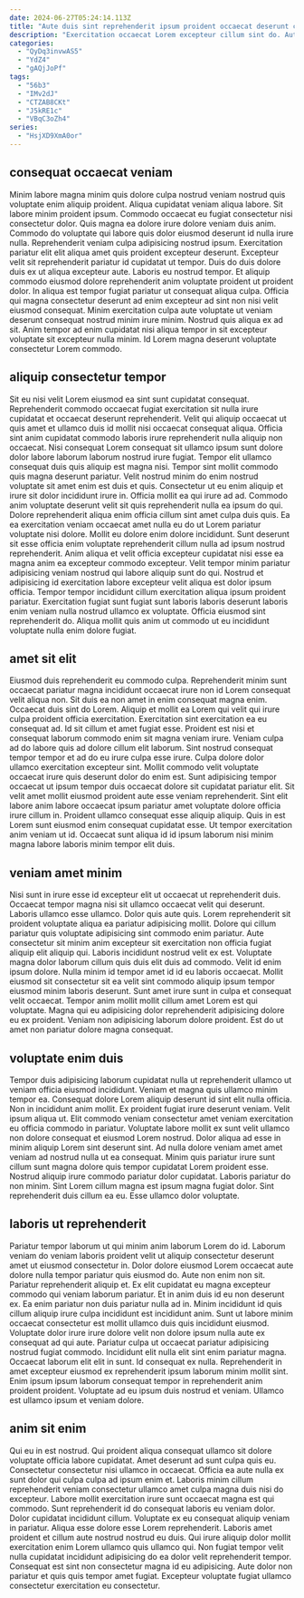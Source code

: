 ```yaml
---
date: 2024-06-27T05:24:14.113Z
title: "Aute duis sint reprehenderit ipsum proident occaecat deserunt consectetur commodo."
description: "Exercitation occaecat Lorem excepteur cillum sint do. Aute amet in incididunt nisi magna elit consequat incididunt duis."
categories:
  - "QyDq3invwAS5"
  - "YdZ4"
  - "gAQjJoPf"
tags:
  - "56b3"
  - "IMv2dJ"
  - "CTZAB8CKt"
  - "J5kRE1c"
  - "VBqC3oZh4"
series:
  - "HsjXD9XmA0or"
---
```



## consequat occaecat veniam

Minim labore magna minim quis dolore culpa nostrud veniam nostrud quis voluptate enim aliquip proident. Aliqua cupidatat veniam aliqua labore. Sit labore minim proident ipsum. Commodo occaecat eu fugiat consectetur nisi consectetur dolor. Quis magna ea dolore irure dolore veniam duis anim. Commodo do voluptate qui labore quis dolor eiusmod deserunt id nulla irure nulla.
Reprehenderit veniam culpa adipisicing nostrud ipsum. Exercitation pariatur elit elit aliqua amet quis proident excepteur deserunt. Excepteur velit sit reprehenderit pariatur id cupidatat ut tempor. Duis do duis dolore duis ex ut aliqua excepteur aute. Laboris eu nostrud tempor.
Et aliquip commodo eiusmod dolore reprehenderit anim voluptate proident ut proident dolor. In aliqua est tempor fugiat pariatur ut consequat aliqua culpa. Officia qui magna consectetur deserunt ad enim excepteur ad sint non nisi velit eiusmod consequat. Minim exercitation culpa aute voluptate ut veniam deserunt consequat nostrud minim irure minim. Nostrud quis aliqua ex ad sit. Anim tempor ad enim cupidatat nisi aliqua tempor in sit excepteur voluptate sit excepteur nulla minim. Id Lorem magna deserunt voluptate consectetur Lorem commodo.

## aliquip consectetur tempor

Sit eu nisi velit Lorem eiusmod ea sint sunt cupidatat consequat. Reprehenderit commodo occaecat fugiat exercitation sit nulla irure cupidatat et occaecat deserunt reprehenderit. Velit qui aliquip occaecat ut quis amet et ullamco duis id mollit nisi occaecat consequat aliqua. Officia sint anim cupidatat commodo laboris irure reprehenderit nulla aliquip non occaecat. Nisi consequat Lorem consequat sit ullamco ipsum sunt dolore dolor labore laborum laborum nostrud irure fugiat. Tempor elit ullamco consequat duis quis aliquip est magna nisi. Tempor sint mollit commodo quis magna deserunt pariatur. Velit nostrud minim do enim nostrud voluptate sit amet enim est duis et quis.
Consectetur ut eu enim aliquip et irure sit dolor incididunt irure in. Officia mollit ea qui irure ad ad. Commodo anim voluptate deserunt velit sit quis reprehenderit nulla ea ipsum do qui. Dolore reprehenderit aliqua enim officia cillum sint amet culpa duis quis. Ea ea exercitation veniam occaecat amet nulla eu do ut Lorem pariatur voluptate nisi dolore. Mollit eu dolore enim dolore incididunt. Sunt deserunt sit esse officia enim voluptate reprehenderit cillum nulla ad ipsum nostrud reprehenderit. Anim aliqua et velit officia excepteur cupidatat nisi esse ea magna anim ea excepteur commodo excepteur.
Velit tempor minim pariatur adipisicing veniam nostrud qui labore aliquip sunt do qui. Nostrud et adipisicing id exercitation labore excepteur velit aliqua est dolor ipsum officia. Tempor tempor incididunt cillum exercitation aliqua ipsum proident pariatur. Exercitation fugiat sunt fugiat sunt laboris laboris deserunt laboris enim veniam nulla nostrud ullamco ex voluptate. Officia eiusmod sint reprehenderit do. Aliqua mollit quis anim ut commodo ut eu incididunt voluptate nulla enim dolore fugiat.

## amet sit elit

Eiusmod duis reprehenderit eu commodo culpa. Reprehenderit minim sunt occaecat pariatur magna incididunt occaecat irure non id Lorem consequat velit aliqua non. Sit duis ea non amet in enim consequat magna enim. Occaecat duis sint do Lorem. Aliquip et mollit ea Lorem qui velit qui irure culpa proident officia exercitation. Exercitation sint exercitation ea eu consequat ad.
Id sit cillum et amet fugiat esse. Proident est nisi et consequat laborum commodo enim sit magna veniam irure. Veniam culpa ad do labore quis ad dolore cillum elit laborum. Sint nostrud consequat tempor tempor et ad do eu irure culpa esse irure. Culpa dolore dolor ullamco exercitation excepteur sint.
Mollit commodo velit voluptate occaecat irure quis deserunt dolor do enim est. Sunt adipisicing tempor occaecat ut ipsum tempor duis occaecat dolore sit cupidatat pariatur elit. Sit velit amet mollit eiusmod proident aute esse veniam reprehenderit. Sint elit labore anim labore occaecat ipsum pariatur amet voluptate dolore officia irure cillum in. Proident ullamco consequat esse aliquip aliquip. Quis in est Lorem sunt eiusmod enim consequat cupidatat esse. Ut tempor exercitation anim veniam ut id. Occaecat sunt aliqua id id ipsum laborum nisi minim magna labore laboris minim tempor elit duis.

## veniam amet minim

Nisi sunt in irure esse id excepteur elit ut occaecat ut reprehenderit duis. Occaecat tempor magna nisi sit ullamco occaecat velit qui deserunt. Laboris ullamco esse ullamco. Dolor quis aute quis. Lorem reprehenderit sit proident voluptate aliqua ea pariatur adipisicing mollit. Dolore qui cillum pariatur quis voluptate adipisicing sint commodo enim pariatur. Aute consectetur sit minim anim excepteur sit exercitation non officia fugiat aliquip elit aliquip qui.
Laboris incididunt nostrud velit ex est. Voluptate magna dolor laborum cillum quis duis elit duis ad commodo. Velit id enim ipsum dolore. Nulla minim id tempor amet id id eu laboris occaecat. Mollit eiusmod sit consectetur sit ea velit sint commodo aliquip ipsum tempor eiusmod minim laboris deserunt.
Sunt amet irure sunt in culpa et consequat velit occaecat. Tempor anim mollit mollit cillum amet Lorem est qui voluptate. Magna qui eu adipisicing dolor reprehenderit adipisicing dolore eu ex proident. Veniam non adipisicing laborum dolore proident. Est do ut amet non pariatur dolore magna consequat.

## voluptate enim duis

Tempor duis adipisicing laborum cupidatat nulla ut reprehenderit ullamco ut veniam officia eiusmod incididunt. Veniam et magna quis ullamco minim tempor ea. Consequat dolore Lorem aliquip deserunt id sint elit nulla officia. Non in incididunt anim mollit. Ex proident fugiat irure deserunt veniam. Velit ipsum aliqua ut. Elit commodo veniam consectetur amet veniam exercitation eu officia commodo in pariatur.
Voluptate labore mollit ex sunt velit ullamco non dolore consequat et eiusmod Lorem nostrud. Dolor aliqua ad esse in minim aliquip Lorem sint deserunt sint. Ad nulla dolore veniam amet amet veniam ad nostrud nulla ut ea consequat. Minim quis pariatur irure sunt cillum sunt magna dolore quis tempor cupidatat Lorem proident esse. Nostrud aliquip irure commodo pariatur dolor cupidatat.
Laboris pariatur do non minim. Sint Lorem cillum magna est ipsum magna fugiat dolor. Sint reprehenderit duis cillum ea eu. Esse ullamco dolor voluptate.

## laboris ut reprehenderit

Pariatur tempor laborum ut qui minim anim laborum Lorem do id. Laborum veniam do veniam laboris proident velit ut aliquip consectetur deserunt amet ut eiusmod consectetur in. Dolor dolore eiusmod Lorem occaecat aute dolore nulla tempor pariatur quis eiusmod do. Aute non enim non sit. Pariatur reprehenderit aliquip et. Ex elit cupidatat eu magna excepteur commodo qui veniam laborum pariatur. Et in anim duis id eu non deserunt ex.
Ea enim pariatur non duis pariatur nulla ad in. Minim incididunt id quis cillum aliquip irure culpa incididunt est incididunt anim. Sunt ut labore minim occaecat consectetur est mollit ullamco duis quis incididunt eiusmod. Voluptate dolor irure irure dolore velit non dolore ipsum nulla aute ex consequat ad qui aute.
Pariatur culpa ut occaecat pariatur adipisicing nostrud fugiat commodo. Incididunt elit nulla elit sint enim pariatur magna. Occaecat laborum elit elit in sunt. Id consequat ex nulla. Reprehenderit in amet excepteur eiusmod ex reprehenderit ipsum laborum minim mollit sint. Enim ipsum ipsum laborum consequat tempor in reprehenderit anim proident proident. Voluptate ad eu ipsum duis nostrud et veniam. Ullamco est ullamco ipsum et veniam dolore.

## anim sit enim

Qui eu in est nostrud. Qui proident aliqua consequat ullamco sit dolore voluptate officia labore cupidatat. Amet deserunt ad sunt culpa quis eu. Consectetur consectetur nisi ullamco in occaecat.
Officia ea aute nulla ex sunt dolor qui culpa culpa ad ipsum enim et. Laboris minim cillum reprehenderit veniam consectetur ullamco amet culpa magna duis nisi do excepteur. Labore mollit exercitation irure sunt occaecat magna est qui commodo. Sunt reprehenderit id do consequat laboris eu veniam dolor. Dolor cupidatat incididunt cillum. Voluptate ex eu consequat aliquip veniam in pariatur. Aliqua esse dolore esse Lorem reprehenderit.
Laboris amet proident et cillum aute nostrud nostrud eu duis. Qui irure aliquip dolor mollit exercitation enim Lorem ullamco quis ullamco qui. Non fugiat tempor velit nulla cupidatat incididunt adipisicing do ea dolor velit reprehenderit tempor. Consequat est sint non consectetur magna id eu adipisicing. Aute dolor non pariatur et quis quis tempor amet fugiat. Excepteur voluptate fugiat ullamco consectetur exercitation eu consectetur.

